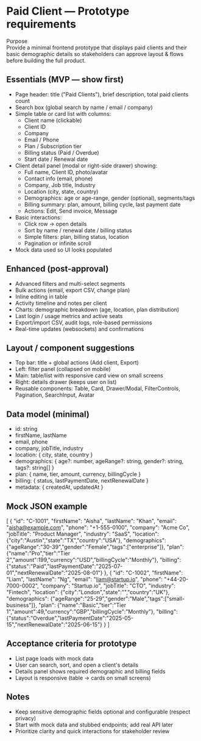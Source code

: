 # Paid Client — Prototype requirements

Purpose  
Provide a minimal frontend prototype that displays paid clients and their basic demographic details so stakeholders can approve layout & flows before building the full product.

## Essentials (MVP — show first)

- Page header: title ("Paid Clients"), brief description, total paid clients count
- Search box (global search by name / email / company)
- Simple table or card list with columns:
  - Client name (clickable)
  - Client ID
  - Company
  - Email / Phone
  - Plan / Subscription tier
  - Billing status (Paid / Overdue)
  - Start date / Renewal date
- Client detail panel (modal or right-side drawer) showing:
  - Full name, Client ID, photo/avatar
  - Contact info (email, phone)
  - Company, Job title, Industry
  - Location (city, state, country)
  - Demographics: age or age-range, gender (optional), segments/tags
  - Billing summary: plan, amount, billing cycle, last payment date
  - Actions: Edit, Send invoice, Message
- Basic interactions:
  - Click row → open details
  - Sort by name / renewal date / billing status
  - Simple filters: plan, billing status, location
  - Pagination or infinite scroll
- Mock data used so UI looks populated

## Enhanced (post-approval)

- Advanced filters and multi-select segments
- Bulk actions (email, export CSV, change plan)
- Inline editing in table
- Activity timeline and notes per client
- Charts: demographic breakdown (age, location, plan distribution)
- Last login / usage metrics and active seats
- Export/import CSV, audit logs, role-based permissions
- Real-time updates (websockets) and confirmations

## Layout / component suggestions

- Top bar: title + global actions (Add client, Export)
- Left: filter panel (collapsed on mobile)
- Main: table/list with responsive card view on small screens
- Right: details drawer (keeps user on list)
- Reusable components: Table, Card, Drawer/Modal, FilterControls, Pagination, SearchInput, Avatar

## Data model (minimal)

- id: string
- firstName, lastName
- email, phone
- company, jobTitle, industry
- location: { city, state, country }
- demographics: { age?: number, ageRange?: string, gender?: string, tags?: string[] }
- plan: { name, tier, amount, currency, billingCycle }
- billing: { status, lastPaymentDate, nextRenewalDate }
- metadata: { createdAt, updatedAt }

## Mock JSON example

[
{
"id": "C-1001",
"firstName": "Aisha",
"lastName": "Khan",
"email": "aisha@example.com",
"phone": "+1-555-0100",
"company": "Acme Co",
"jobTitle": "Product Manager",
"industry": "SaaS",
"location": {"city":"Austin","state":"TX","country":"USA"},
"demographics": {"ageRange":"30-39","gender":"Female","tags":["enterprise"]},
"plan": {"name":"Pro","tier":"Tier 2","amount":199,"currency":"USD","billingCycle":"Monthly"},
"billing": {"status":"Paid","lastPaymentDate":"2025-07-01","nextRenewalDate":"2025-08-01"}
},
{
"id": "C-1002",
"firstName": "Liam",
"lastName": "Ng",
"email": "liam@startup.io",
"phone": "+44-20-7000-0002",
"company": "Startup.io",
"jobTitle": "CTO",
"industry": "Fintech",
"location": {"city":"London","state":"","country":"UK"},
"demographics": {"ageRange":"25-29","gender":"Male","tags":["small-business"]},
"plan": {"name":"Basic","tier":"Tier 1","amount":49,"currency":"GBP","billingCycle":"Monthly"},
"billing": {"status":"Overdue","lastPaymentDate":"2025-05-15","nextRenewalDate":"2025-06-15"}
}
]

## Acceptance criteria for prototype

- List page loads with mock data
- User can search, sort, and open a client's details
- Details panel shows required demographic and billing fields
- Layout is responsive (table → cards on small screens)

## Notes

- Keep sensitive demographic fields optional and configurable (respect privacy)
- Start with mock data and stubbed endpoints; add real API later
- Prioritize clarity and quick interactions for stakeholder review
